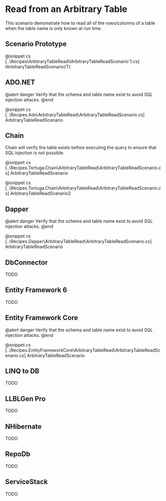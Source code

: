 ﻿# Read from an Arbitrary Table

This scenario demonstrate how to read all of the rows/columns of a table when the table name is only known at run time. 

## Scenario Prototype

@snippet cs [..\Recipes\ArbitraryTableRead\IArbitraryTableReadScenario`1.cs] IArbitraryTableReadScenario{T}

## ADO.NET

@alert danger
Verify that the schema and table name exist to avoid SQL injection attacks.
@end

@snippet cs [..\Recipes.Ado\ArbitraryTableRead\ArbitraryTableReadScenario.cs] ArbitraryTableReadScenario

## Chain

Chain will verify the table exists before executing the query to ensure that SQL injection is not possible.

@snippet cs [..\Recipes.Tortuga.Chain\ArbitraryTableRead\ArbitraryTableReadScenario.cs] ArbitraryTableReadScenario

@snippet cs [..\Recipes.Tortuga.Chain\ArbitraryTableRead\ArbitraryTableReadScenario.cs] ArbitraryTableReadScenario2

## Dapper

@alert danger
Verify that the schema and table name exist to avoid SQL injection attacks.
@end

@snippet cs [..\Recipes.Dapper\ArbitraryTableRead\ArbitraryTableReadScenario.cs] ArbitraryTableReadScenario

## DbConnector

TODO

## Entity Framework 6

TODO

## Entity Framework Core

@alert danger
Verify that the schema and table name exist to avoid SQL injection attacks.
@end

@snippet cs [..\Recipes.EntityFrameworkCore\ArbitraryTableRead\ArbitraryTableReadScenario.cs] ArbitraryTableReadScenario

## LINQ to DB

TODO

## LLBLGen Pro 

TODO

## NHibernate

TODO

## RepoDb

TODO

## ServiceStack

TODO

